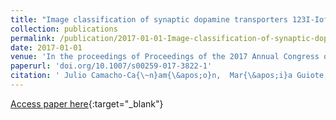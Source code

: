 ```yaml
---
title: "Image classification of synaptic dopamine transporters 123I-Ioflupane by machine learning techniques"
collection: publications
permalink: /publication/2017-01-01-Image-classification-of-synaptic-dopamine-transporters-123I-Ioflupane-by-machine-learning-techniques
date: 2017-01-01
venue: 'In the proceedings of Proceedings of the 2017 Annual Congress of the European Association of Nuclear Medicine (EANM17)'
paperurl: 'doi.org/10.1007/s00259-017-3822-1'
citation: ' Julio Camacho-Ca{\~n}am{\&apos;o}n,  Mar{\&apos;i}a Guiote,  Antonio Bueno,  Ester Rodr{\&apos;i}guez-C{\&apos;a}ceres,  Elvira Asenjo,  Juan Casas,  Pedro Guti{\&apos;e}rrez,  C{\&apos;e}sar Herv{\&apos;a}s-Mart{\&apos;i}nez, &quot;Image classification of synaptic dopamine transporters 123I-Ioflupane by machine learning techniques.&quot; In the proceedings of Proceedings of the 2017 Annual Congress of the European Association of Nuclear Medicine (EANM17), 2017.'
---
```

[Access paper here](doi.org/10.1007/s00259-017-3822-1){:target="_blank"}

